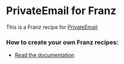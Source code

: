 # PrivateEmail for Franz
This is a Franz recipe for [PrivateEmail](https://privateemail.com/)
### How to create your own Franz recipes:
* [Read the documentation](https://github.com/meetfranz/plugins)